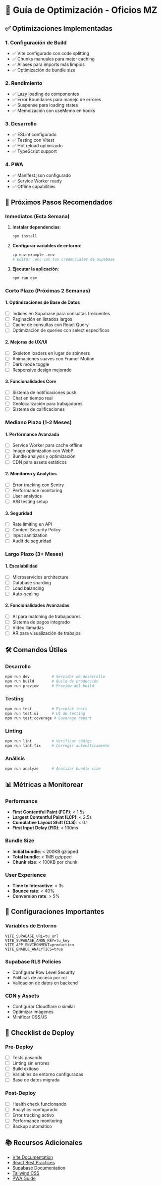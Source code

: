 # 🚀 Guía de Optimización - Oficios MZ

## ✅ Optimizaciones Implementadas

### 1. **Configuración de Build**
- ✅ Vite configurado con code splitting
- ✅ Chunks manuales para mejor caching
- ✅ Aliases para imports más limpios
- ✅ Optimización de bundle size

### 2. **Rendimiento**
- ✅ Lazy loading de componentes
- ✅ Error Boundaries para manejo de errores
- ✅ Suspense para loading states
- ✅ Memoización con useMemo en hooks

### 3. **Desarrollo**
- ✅ ESLint configurado
- ✅ Testing con Vitest
- ✅ Hot reload optimizado
- ✅ TypeScript support

### 4. **PWA**
- ✅ Manifest.json configurado
- ✅ Service Worker ready
- ✅ Offline capabilities

## 🎯 Próximos Pasos Recomendados

### Inmediatos (Esta Semana)
1. **Instalar dependencias**:
   ```bash
   npm install
   ```

2. **Configurar variables de entorno**:
   ```bash
   cp env.example .env
   # Editar .env con tus credenciales de Supabase
   ```

3. **Ejecutar la aplicación**:
   ```bash
   npm run dev
   ```

### Corto Plazo (Próximas 2 Semanas)

#### 1. **Optimizaciones de Base de Datos**
- [ ] Índices en Supabase para consultas frecuentes
- [ ] Paginación en listados largos
- [ ] Cache de consultas con React Query
- [ ] Optimización de queries con select específicos

#### 2. **Mejoras de UX/UI**
- [ ] Skeleton loaders en lugar de spinners
- [ ] Animaciones suaves con Framer Motion
- [ ] Dark mode toggle
- [ ] Responsive design mejorado

#### 3. **Funcionalidades Core**
- [ ] Sistema de notificaciones push
- [ ] Chat en tiempo real
- [ ] Geolocalización para trabajadores
- [ ] Sistema de calificaciones

### Mediano Plazo (1-2 Meses)

#### 1. **Performance Avanzada**
- [ ] Service Worker para cache offline
- [ ] Image optimization con WebP
- [ ] Bundle analysis y optimización
- [ ] CDN para assets estáticos

#### 2. **Monitoreo y Analytics**
- [ ] Error tracking con Sentry
- [ ] Performance monitoring
- [ ] User analytics
- [ ] A/B testing setup

#### 3. **Seguridad**
- [ ] Rate limiting en API
- [ ] Content Security Policy
- [ ] Input sanitization
- [ ] Audit de seguridad

### Largo Plazo (3+ Meses)

#### 1. **Escalabilidad**
- [ ] Microservicios architecture
- [ ] Database sharding
- [ ] Load balancing
- [ ] Auto-scaling

#### 2. **Funcionalidades Avanzadas**
- [ ] AI para matching de trabajadores
- [ ] Sistema de pagos integrado
- [ ] Video llamadas
- [ ] AR para visualización de trabajos

## 🛠️ Comandos Útiles

### Desarrollo
```bash
npm run dev          # Servidor de desarrollo
npm run build        # Build de producción
npm run preview      # Preview del build
```

### Testing
```bash
npm run test         # Ejecutar tests
npm run test:ui      # UI de testing
npm run test:coverage # Coverage report
```

### Linting
```bash
npm run lint         # Verificar código
npm run lint:fix     # Corregir automáticamente
```

### Análisis
```bash
npm run analyze      # Analizar bundle size
```

## 📊 Métricas a Monitorear

### Performance
- **First Contentful Paint (FCP)**: < 1.5s
- **Largest Contentful Paint (LCP)**: < 2.5s
- **Cumulative Layout Shift (CLS)**: < 0.1
- **First Input Delay (FID)**: < 100ms

### Bundle Size
- **Initial bundle**: < 200KB gzipped
- **Total bundle**: < 1MB gzipped
- **Chunk size**: < 100KB por chunk

### User Experience
- **Time to Interactive**: < 3s
- **Bounce rate**: < 40%
- **Conversion rate**: > 5%

## 🔧 Configuraciones Importantes

### Variables de Entorno
```env
VITE_SUPABASE_URL=tu_url
VITE_SUPABASE_ANON_KEY=tu_key
VITE_APP_ENVIRONMENT=production
VITE_ENABLE_ANALYTICS=true
```

### Supabase RLS Policies
- Configurar Row Level Security
- Políticas de acceso por rol
- Validación de datos en backend

### CDN y Assets
- Configurar Cloudflare o similar
- Optimizar imágenes
- Minificar CSS/JS

## 🚨 Checklist de Deploy

### Pre-Deploy
- [ ] Tests pasando
- [ ] Linting sin errores
- [ ] Build exitoso
- [ ] Variables de entorno configuradas
- [ ] Base de datos migrada

### Post-Deploy
- [ ] Health check funcionando
- [ ] Analytics configurado
- [ ] Error tracking activo
- [ ] Performance monitoring
- [ ] Backup automático

## 📚 Recursos Adicionales

- [Vite Documentation](https://vitejs.dev/)
- [React Best Practices](https://react.dev/learn)
- [Supabase Documentation](https://supabase.com/docs)
- [Tailwind CSS](https://tailwindcss.com/)
- [PWA Guide](https://web.dev/progressive-web-apps/)





